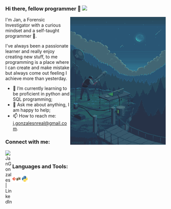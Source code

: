 ### Hi there, fellow programmer :milky_way: <img src="https://media.giphy.com/media/hvRJCLFzcasrR4ia7z/giphy.gif" width="25px">

<img align="right" alt="GIF" src="https://github.com/JanGonzales/JanGonzales/blob/main/de3b74259b142b2e55ebef13ce63d104.gif" width="300" height="400"/>

I'm Jan, a Forensic Investigator with a curious mindset and a self-taught programmer 🚀. 

I've always been a passionate learner and really enjoy creating new stuff, to me programming is a place where I can create and make mistake but always come out feeling I achieve more than yesterday.

- 🌱 I’m currently learning to be proficient in python and SQL programming; 
- 💬 Ask me about anything, I am happy to help;
- 📫 How to reach me: [j.gonzalesnreal@gmail.com](mailto:j.gonzalesnreal@gmail.com).

### Connect with me:

[<img align="left" alt="JanGonzales | LinkedIn" width="22px" src="https://cdn.jsdelivr.net/npm/simple-icons@v3/icons/linkedin.svg" />][linkedin]

<br />

### Languages and Tools:
<img align="left" alt="Git" width="26px" src="https://raw.githubusercontent.com/github/explore/80688e429a7d4ef2fca1e82350fe8e3517d3494d/topics/git/git.png" />
<img align="left" alt="Git" width="26px" src="https://raw.githubusercontent.com/github/explore/80688e429a7d4ef2fca1e82350fe8e3517d3494d/topics/python/python.png" />

<br />
<br />

[linkedin]: https://www.linkedin.com/in/jan-gonzales-4a8bb8172/
